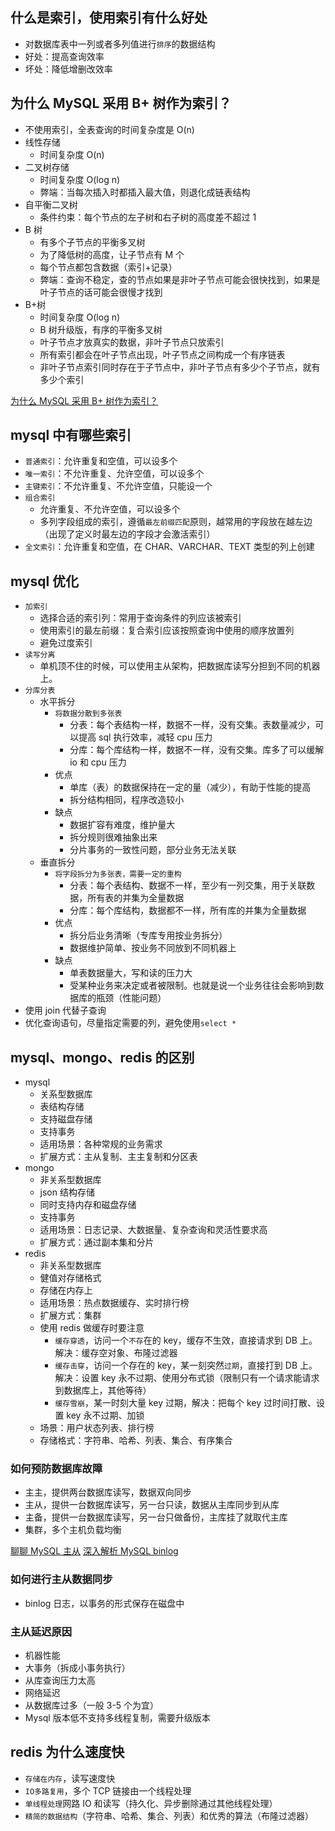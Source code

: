 ## 什么是索引，使用索引有什么好处

- 对数据库表中一列或者多列值进行`排序`的数据结构
- 好处：提高查询效率
- 坏处：降低增删改效率

## 为什么 MySQL 采用 B+ 树作为索引？

- 不使用索引，全表查询的时间复杂度是 O(n)
- 线性存储
  - 时间复杂度 O(n)
- 二叉树存储
  - 时间复杂度 O(log n)
  - 弊端：当每次插入时都插入最大值，则退化成链表结构
- 自平衡二叉树
  - 条件约束：每个节点的左子树和右子树的高度差不超过 1
- B 树
  - 有多个子节点的平衡多叉树
  - 为了降低树的高度，让子节点有 M 个
  - 每个节点都包含数据（索引+记录）
  - 弊端：查询不稳定，查的节点如果是非叶子节点可能会很快找到，如果是叶子节点的话可能会很慢才找到
- B+树
  - 时间复杂度 O(log n)
  - B 树升级版，有序的平衡多叉树
  - 叶子节点才放真实的数据，非叶子节点只放索引
  - 所有索引都会在叶子节点出现，叶子节点之间构成一个有序链表
  - 非叶子节点索引同时存在于子节点中，非叶子节点有多少个子节点，就有多少个索引

[为什么 MySQL 采用 B+ 树作为索引？](https://xiaolincoding.com/mysql/index/why_index_chose_bpuls_tree.html#%E6%80%8E%E6%A0%B7%E7%9A%84%E7%B4%A2%E5%BC%95%E7%9A%84%E6%95%B0%E6%8D%AE%E7%BB%93%E6%9E%84%E6%98%AF%E5%A5%BD%E7%9A%84)

## mysql 中有哪些索引

- `普通索引`：允许重复和空值，可以设多个
- `唯一索引`：不允许重复、允许空值，可以设多个
- `主键索引`：不允许重复、不允许空值，只能设一个
- `组合索引`
  - 允许重复、不允许空值，可以设多个
  - 多列字段组成的索引，遵循`最左前缀匹配`原则，越常用的字段放在越左边（出现了定义时最左边的字段才会激活索引）
- `全文索引`：允许重复和空值，在 CHAR、VARCHAR、TEXT 类型的列上创建

## mysql 优化

- `加索引`
  - 选择合适的索引列：常用于查询条件的列应该被索引
  - 使用索引的最左前缀：复合索引应该按照查询中使用的顺序放置列
  - 避免过度索引
- `读写分离`
  - 单机顶不住的时候，可以使用主从架构，把数据库读写分担到不同的机器上。
- `分库分表`
  - 水平拆分
    - `将数据分散到多张表`
      - 分表：每个表结构一样，数据不一样，没有交集。表数量减少，可以提高 sql 执行效率，减轻 cpu 压力
      - 分库：每个库结构一样，数据不一样，没有交集。库多了可以缓解 io 和 cpu 压力
    - 优点
      - 单库（表）的数据保持在一定的量（减少），有助于性能的提高
      - 拆分结构相同，程序改造较小
    - 缺点
      - 数据扩容有难度，维护量大
      - 拆分规则很难抽象出来
      - 分片事务的一致性问题，部分业务无法关联
  - 垂直拆分
    - `将字段拆分为多张表，需要一定的重构`
      - 分表：每个表结构、数据不一样，至少有一列交集，用于关联数据，所有表的并集为全量数据
      - 分库：每个库结构，数据都不一样，所有库的并集为全量数据
    - 优点
      - 拆分后业务清晰（专库专用按业务拆分）
      - 数据维护简单、按业务不同放到不同机器上
    - 缺点
      - 单表数据量大，写和读的压力大
      - 受某种业务来决定或者被限制。也就是说一个业务往往会影响到数据库的瓶颈（性能问题）
- 使用 join 代替子查询
- 优化查询语句，尽量指定需要的列，避免使用`select *`

## mysql、mongo、redis 的区别

- mysql
  - 关系型数据库
  - 表结构存储
  - 支持磁盘存储
  - 支持事务
  - 适用场景：各种常规的业务需求
  - 扩展方式：主从复制、主主复制和分区表
- mongo
  - 非关系型数据库
  - json 结构存储
  - 同时支持内存和磁盘存储
  - 支持事务
  - 适用场景：日志记录、大数据量、复杂查询和灵活性要求高
  - 扩展方式：通过副本集和分片
- redis
  - 非关系型数据库
  - 健值对存储格式
  - 存储在内存上
  - 适用场景：热点数据缓存、实时排行榜
  - 扩展方式：集群
  - 使用 redis 做缓存时要注意
    - `缓存穿透`，访问一个`不存`在的 key，缓存不生效，直接请求到 DB 上。解决：缓存空对象、布隆过滤器
    - `缓存击穿`，访问一个存在的 key，某一刻突然`过期`，直接打到 DB 上。解决：设置 key 永不过期、使用分布式锁（限制只有一个请求能请求到数据库上，其他等待）
    - `缓存雪崩`，某一时刻大量 key 过期，解决：把每个 key 过时间打散、设置 key 永不过期、加锁
  - 场景：用户状态列表、排行榜
  - 存储格式：字符串、哈希、列表、集合、有序集合

### 如何预防数据库故障

- 主主，提供两台数据库读写，数据双向同步
- 主从，提供一台数据库读写，另一台只读，数据从主库同步到从库
- 主备，提供一台数据库读写，另一台只做备份，主库挂了就取代主库
- 集群，多个主机负载均衡

[聊聊 MySQL 主从](https://juejin.cn/post/7070290856967667742#heading-5)
[深入解析 MySQL binlog](https://zhuanlan.zhihu.com/p/33504555)

### 如何进行主从数据同步

- binlog 日志，以事务的形式保存在磁盘中

### 主从延迟原因

- 机器性能
- 大事务（拆成小事务执行）
- 从库查询压力太高
- 网络延迟
- 从数据库过多（一般 3-5 个为宜）
- Mysql 版本低不支持多线程复制，需要升级版本

## redis 为什么速度快

- `存储在内存`，读写速度快
- `IO多路复用`，多个 TCP 链接由一个线程处理
- `单线程处理`网路 IO 和读写（持久化、异步删除通过其他线程处理）
- `精简的数据结构`（字符串、哈希、集合、列表）和优秀的算法（布隆过滤器）
